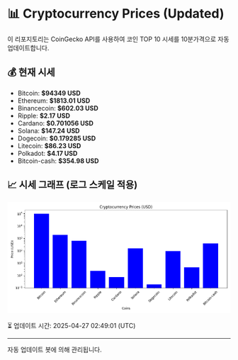 
# 📊 Cryptocurrency Prices (Updated)

이 리포지토리는 CoinGecko API를 사용하여 코인 TOP 10 시세를 10분가격으로 자동 업데이트합니다.

## 💰 현재 시세
- Bitcoin: **$94349 USD**
- Ethereum: **$1813.01 USD**
- Binancecoin: **$602.03 USD**
- Ripple: **$2.17 USD**
- Cardano: **$0.701056 USD**
- Solana: **$147.24 USD**
- Dogecoin: **$0.179285 USD**
- Litecoin: **$86.23 USD**
- Polkadot: **$4.17 USD**
- Bitcoin-cash: **$354.98 USD**

## 📈 시세 그래프 (로그 스케일 적용)
![Crypto Prices](crypto_prices.png)

⏳ 업데이트 시간: 2025-04-27 02:49:01 (UTC)

---
자동 업데이트 봇에 의해 관리됩니다.
